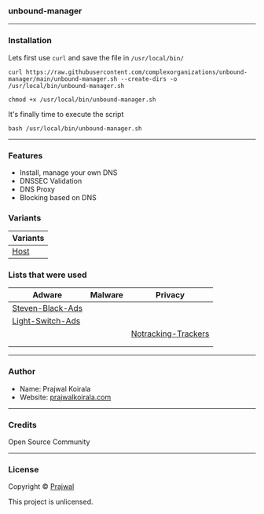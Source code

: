 ### unbound-manager

---
### Installation
Lets first use `curl` and save the file in `/usr/local/bin/`
```
curl https://raw.githubusercontent.com/complexorganizations/unbound-manager/main/unbound-manager.sh --create-dirs -o /usr/local/bin/unbound-manager.sh
```
```
chmod +x /usr/local/bin/unbound-manager.sh
```
It's finally time to execute the script
```
bash /usr/local/bin/unbound-manager.sh
```
---
### Features
- Install, manage your own DNS
- DNSSEC Validation
- DNS Proxy
- Blocking based on DNS

### Variants
| Variants               |
| ---------------------  |
| [Host](https://raw.githubusercontent.com/complexorganizations/unbound-manager/main/configs/host) |

### Lists that were used
| Adware                 | Malware                | Privacy                |
| ---------------------  | ---------------------  | ---------------------  |
| [Steven-Black-Ads](https://raw.githubusercontent.com/StevenBlack/hosts/master/hosts) |                        |                        |
| [Light-Switch-Ads](https://raw.githubusercontent.com/lightswitch05/hosts/master/docs/lists/ads-and-tracking-extended.txt) |                        |                        |
|                        |                        | [Notracking-Trackers](https://raw.githubusercontent.com/notracking/hosts-blocklists/master/unbound/unbound.blacklist.conf) |
|                        |                        |                        |
|                        |                        |                        |


---
### Author
* Name: Prajwal Koirala
* Website: [prajwalkoirala.com](https://www.prajwalkoirala.com)

---
### Credits
Open Source Community

---
### License
Copyright © [Prajwal](https://github.com/prajwal-koirala)

This project is unlicensed.
